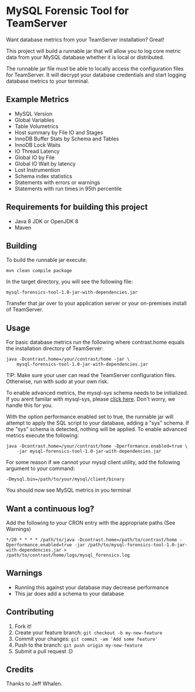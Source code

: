 MySQL Forensic Tool for TeamServer
===================

Want database metrics from your TeamServer installation? Great!

This project will build a runnable jar that will allow you to log core
metric data from your MySQL database whether it is local or distributed. 

The runnable jar file must be able to locally access the configuration files 
for TeamServer. It will decrypt your database credentials and start logging database metrics to your
terminal. 

## Example Metrics

* MySQL Version
* Global Variables
* Table Volumetrics
* Host summary by File IO and Stages
* InnoDB Buffer Stats by Schema and Tables
* InnoDB Lock Waits
* IO Thread Latency
* Global IO by File 
* Global IO Wait by latency
* Lost Instrumention
* Schema index statistics
* Statements with errors or warnings
* Statements with run times in 95th percentile

## Requirements for building this project
* Java 8 JDK or OpenJDK 8
* Maven 

## Building 
To build the runnable jar execute:

	mvn clean compile package

In the target directory, you will see the following file:

	mysql-forensics-tool-1.0-jar-with-dependencies.jar	

Transfer that jar over to your application server or your on-premises
install of TeamServer.

## Usage
For basic database metrics run the following where contrast.home equals the installation directory of TeamServer:

	java -Dcontrast.home=/your/contrast/home -jar \
		mysql-forensics-tool-1.0-jar-with-dependencies.jar

TIP: Make sure your user can read the TeamServer configuration files. Otherwise, run with sudo at your own risk.

To enable advanced metrics, the mysql-sys schema needs to be initialized. If you arent familar with mysql-sys, please 
[click here](https://github.com/mysql/mysql-sys). Don't worry, we handle this for you. 

With the option performance.enabled set to true, the runnable jar will attempt to apply the SQL script to your 
database, adding a "sys" schema. If the "sys" schema is detected, nothing will be applied. To enable advanced 
metrics execute the following:

	java -Dcontrast.home=/your/contrast/home -Dperformance.enabled=true \
		-jar mysql-forensics-tool-1.0-jar-with-dependencies.jar

For some reason if we cannot your mysql client utility, add the following argument to your command:

	-Dmysql.bin=/path/to/your/mysql/client/binary

You should now see MySQL metrics in you terminal

## Want a continuous log?

Add the following to your CRON entry with the appropriate paths (See Warnings)

	*/20 * * * * /path/to/java -Dcontrast.home=/path/to/contrast/home -Dperformance.enabled=true -jar /path/to/mysql-forensics-tool-1.0-jar-with-dependencies.jar > /path/to/contrast/home/logs/mysql_forensics.log

## Warnings
* Running this against your database may decrease performance
* This jar does add a schema to your database

## Contributing
1. Fork it!
2. Create your feature branch: `git checkout -b my-new-feature`
3. Commit your changes: `git commit -am 'Add some feature'`
4. Push to the branch: `git push origin my-new-feature`
5. Submit a pull request :D
## Credits
Thanks to Jeff Whalen.
